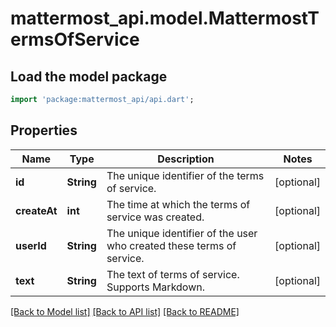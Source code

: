 # mattermost_api.model.MattermostTermsOfService

## Load the model package
```dart
import 'package:mattermost_api/api.dart';
```

## Properties
Name | Type | Description | Notes
------------ | ------------- | ------------- | -------------
**id** | **String** | The unique identifier of the terms of service. | [optional] 
**createAt** | **int** | The time at which the terms of service was created. | [optional] 
**userId** | **String** | The unique identifier of the user who created these terms of service. | [optional] 
**text** | **String** | The text of terms of service. Supports Markdown. | [optional] 

[[Back to Model list]](../GENERATED_README.md#documentation-for-models) [[Back to API list]](../GENERATED_README.md#documentation-for-api-endpoints) [[Back to README]](../GENERATED_README.md)


